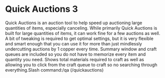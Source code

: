 # Quick Auctions 3

Quick Auctions is an auction tool to help speed up auctioning large quantities of items, especially canceling. While primarily Quick Auctions is built for large quantities of items, it can work fine for a few auctions as well. A bit of tweaking is required to get optimal settings, but it is very flexible and smart enough that you can use it for more than just mindlessly undercutting auctions by 1 copper every time. Summary window and craft queues are included so you do not have to memorize every item and quantity you need. Shows total materials required to craft as well as allowing you to click from the craft queue to craft so no searching through everything.Slash command:/qa (/quickauctions)
